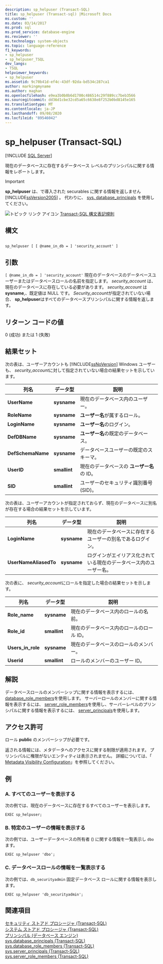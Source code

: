 ```yaml
---
description: sp_helpuser (Transact-SQL)
title: sp_helpuser (Transact-sql) |Microsoft Docs
ms.custom: ''
ms.date: 03/14/2017
ms.prod: sql
ms.prod_service: database-engine
ms.reviewer: ''
ms.technology: system-objects
ms.topic: language-reference
f1_keywords:
- sp_helpuser
- sp_helpuser_TSQL
dev_langs:
- TSQL
helpviewer_keywords:
- sp_helpuser
ms.assetid: 9c70b41d-ef4c-43df-92da-bd534c287ca1
author: markingmyname
ms.author: maghan
ms.openlocfilehash: e9ea3b0b0b6d1700c486514c29f889cc7beb3566
ms.sourcegitcommit: dd36d1cbe32cd5a65c6638e8f252b0bd8145e165
ms.translationtype: MT
ms.contentlocale: ja-JP
ms.lasthandoff: 09/08/2020
ms.locfileid: "89546042"
---
```

# <a name="sp_helpuser-transact-sql"></a>sp_helpuser (Transact-SQL)
[!INCLUDE [SQL Server](../../includes/applies-to-version/sqlserver.md)]

  現在のデータベースに存在するデータベース レベルのプリンシパルに関する情報をレポートします。  
  
> [!IMPORTANT]  
>  **sp_helpuser** は、で導入された securables に関する情報を返しません [!INCLUDE[ssVersion2005](../../includes/ssversion2005-md.md)] 。 代わりに、 [sys. database_principals](../../relational-databases/system-catalog-views/sys-database-principals-transact-sql.md) を使用してください。  
  
 ![トピック リンク アイコン](../../database-engine/configure-windows/media/topic-link.gif "トピック リンク アイコン") [Transact-SQL 構文表記規則](../../t-sql/language-elements/transact-sql-syntax-conventions-transact-sql.md)  
  
## <a name="syntax"></a>構文  
  
```  
  
sp_helpuser [ [ @name_in_db = ] 'security_account' ]  
```  
  
## <a name="arguments"></a>引数  
`[ @name_in_db = ] 'security_account'` 現在のデータベースのデータベースユーザーまたはデータベースロールの名前を指定します。 *security_account* は、現在のデータベースに存在している必要があります。 *security_account* は **sysname**,、既定値は NULL です。 *Security_account*が指定されていない場合、 **sp_helpuser**はすべてのデータベースプリンシパルに関する情報を返します。  
  
## <a name="return-code-values"></a>リターン コードの値  
 0 (成功) または 1 (失敗)  
  
## <a name="result-sets"></a>結果セット  
 次の表は、ユーザーアカウントも [!INCLUDE[ssNoVersion](../../includes/ssnoversion-md.md)] Windows ユーザーも、 *security_account*に対して指定されていない場合の結果セットを示しています。  
  
|列名|データ型|説明|  
|-----------------|---------------|-----------------|  
|**UserName**|**sysname**|現在のデータベース内のユーザー。|  
|**RoleName**|**sysname**|**ユーザー名**が属するロール。|  
|**LoginName**|**sysname**|**ユーザー名**のログイン。|  
|**DefDBName**|**sysname**|**ユーザー名**の既定のデータベース。|  
|**DefSchemaName**|**sysname**|データベースユーザーの既定のスキーマ。|  
|**UserID**|**smallint**|現在のデータベースの **ユーザー名** の ID。|  
|**SID**|**smallint**|ユーザーのセキュリティ識別番号 (SID)。|  
  
 次の表は、ユーザーアカウントが指定されておらず、現在のデータベースに別名が存在する場合の結果セットを示しています。  
  
|列名|データ型|説明|  
|-----------------|---------------|-----------------|  
|**LoginName**|**sysname**|現在のデータベースに存在するユーザーの別名であるログイン。|  
|**UserNameAliasedTo**|**sysname**|ログインがエイリアス化されている現在のデータベース内のユーザー名。|  
  
 次の表に、 *security_account*にロールを指定した場合の結果セットを示します。  
  
|列名|データ型|説明|  
|-----------------|---------------|-----------------|  
|**Role_name**|**sysname**|現在のデータベース内のロールの名前。|  
|**Role_id**|**smallint**|現在のデータベース内のロールのロール ID。|  
|**Users_in_role**|**sysname**|現在のデータベースのロールのメンバー。|  
|**Userid**|**smallint**|ロールのメンバーのユーザー ID。|  
  
## <a name="remarks"></a>解説  
 データベースロールのメンバーシップに関する情報を表示するには、 [database_role_members](../../relational-databases/system-catalog-views/sys-database-role-members-transact-sql.md)を使用します。 サーバーロールのメンバーに関する情報を表示するには、 [server_role_members](../../relational-databases/system-catalog-views/sys-server-role-members-transact-sql.md)を使用し、サーバーレベルのプリンシパルに関する情報を表示するには、 [server_principals](../../relational-databases/system-catalog-views/sys-server-principals-transact-sql.md)を使用します。  
  
## <a name="permissions"></a>アクセス許可  
 ロール **public** のメンバーシップが必要です。  
  
 返される情報には、メタデータへのアクセスに関する制限が適用されます。 プリンシパルに権限がないエンティティは表示されません。 詳細については、「 [Metadata Visibility Configuration](../../relational-databases/security/metadata-visibility-configuration.md)」を参照してください。  
  
## <a name="examples"></a>例  
  
### <a name="a-listing-all-users"></a>A. すべてのユーザーを表示する  
 次の例では、現在のデータベースに存在するすべてのユーザーを表示します。  
  
```  
EXEC sp_helpuser;  
```  
  
### <a name="b-listing-information-for-a-single-user"></a>B. 特定のユーザーの情報を表示する  
 次の例では、ユーザーデータベースの所有者 () に関する情報を一覧表示し `dbo` ます。  
  
```  
EXEC sp_helpuser 'dbo';  
```  
  
### <a name="c-listing-information-for-a-database-role"></a>C. データベースロールの情報を一覧表示する  
 次の例では、`db_securityadmin` 固定データベース ロールに関する情報を表示します。  
  
```  
EXEC sp_helpuser 'db_securityadmin';  
```  
  
## <a name="see-also"></a>関連項目  
 [セキュリティ ストアド プロシージャ &#40;Transact-SQL&#41;](../../relational-databases/system-stored-procedures/security-stored-procedures-transact-sql.md)   
 [システム ストアド プロシージャ &#40;Transact-SQL&#41;](../../relational-databases/system-stored-procedures/system-stored-procedures-transact-sql.md)   
 [プリンシパル &#40;データベース エンジン&#41;](../../relational-databases/security/authentication-access/principals-database-engine.md)   
 [sys.database_principals &#40;Transact-SQL&#41;](../../relational-databases/system-catalog-views/sys-database-principals-transact-sql.md)   
 [sys.database_role_members &#40;Transact-SQL&#41;](../../relational-databases/system-catalog-views/sys-database-role-members-transact-sql.md)   
 [sys.server_principals &#40;Transact-SQL&#41;](../../relational-databases/system-catalog-views/sys-server-principals-transact-sql.md)   
 [sys.server_role_members &#40;Transact-SQL&#41;](../../relational-databases/system-catalog-views/sys-server-role-members-transact-sql.md)  
  
  

